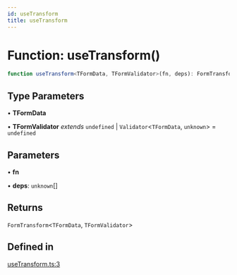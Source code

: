 ```yaml
---
id: useTransform
title: useTransform
---
```


# Function: useTransform()

```ts
function useTransform<TFormData, TFormValidator>(fn, deps): FormTransform<TFormData, TFormValidator>
```

## Type Parameters

• **TFormData**

• **TFormValidator** *extends* `undefined` \| `Validator`\<`TFormData`, `unknown`\> = `undefined`

## Parameters

• **fn**

• **deps**: `unknown`[]

## Returns

`FormTransform`\<`TFormData`, `TFormValidator`\>

## Defined in

[useTransform.ts:3](https://github.com/TanStack/form/blob/782e82ea1fb36627b62d0f588484b4a9c3249fed/packages/react-form/src/useTransform.ts#L3)
